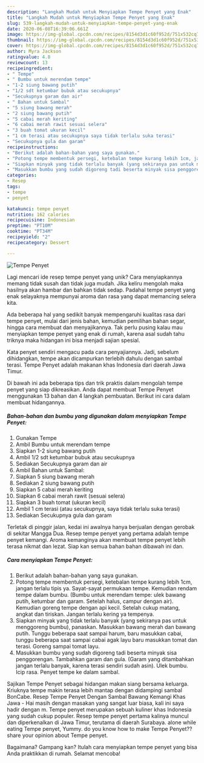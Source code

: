 ```yaml
---
description: "Langkah Mudah untuk Menyiapkan Tempe Penyet yang Enak"
title: "Langkah Mudah untuk Menyiapkan Tempe Penyet yang Enak"
slug: 539-langkah-mudah-untuk-menyiapkan-tempe-penyet-yang-enak
date: 2020-06-08T16:39:06.661Z
image: https://img-global.cpcdn.com/recipes/8154d3d1c60f952d/751x532cq70/tempe-penyet-foto-resep-utama.jpg
thumbnail: https://img-global.cpcdn.com/recipes/8154d3d1c60f952d/751x532cq70/tempe-penyet-foto-resep-utama.jpg
cover: https://img-global.cpcdn.com/recipes/8154d3d1c60f952d/751x532cq70/tempe-penyet-foto-resep-utama.jpg
author: Myra Jackson
ratingvalue: 4.8
reviewcount: 13
recipeingredient:
- " Tempe"
- " Bumbu untuk merendam tempe"
- "1-2 siung bawang putih"
- "1/2 sdt ketumbar bubuk atau secukupnya"
- "Secukupnya garam dan air"
- " Bahan untuk Sambal"
- "5 siung bawang merah"
- "2 siung bawang putih"
- "5 cabai merah keriting"
- "6 cabai merah rawit sesuai selera"
- "3 buah tomat ukuran kecil"
- "1 cm terasi atau secukupnya saya tidak terlalu suka terasi"
- "Secukupnya gula dan garam"
recipeinstructions:
- "Berikut adalah bahan-bahan yang saya gunakan."
- "Potong tempe membentuk persegi, ketebalan tempe kurang lebih 1cm, jangan terlalu tipis ya. Sayat-sayat permukaan tempe. Kemudian rendam tempe dalam bumbu. (Bumbu untuk merendam tempe: ulek bawang putih, ketumbar dan garam. Setelah halus, campur dengan air). Kemudian goreng tempe dengan api kecil. Setelah cukup matang, angkat dan tiriskan. Jangan terlalu kering ya tempenya."
- "Siapkan minyak yang tidak terlalu banyak (yang sekiranya pas untuk menggoreng bumbu), panaskan. Masukkan bawang merah dan bawang putih. Tunggu beberapa saat sampai harum, baru masukkan cabai, tunggu beberapa saat sampai cabai agak layu baru masukkan tomat dan terasi. Goreng sampai tomat layu."
- "Masukkan bumbu yang sudah digoreng tadi beserta minyak sisa penggorengan. Tambahkan garam dan gula. (Garam yang ditambahkan jangan terlalu banyak, karena terasi sendiri sudah asin). Ulek bumbu. Icip rasa. Penyet tempe ke dalam sambal."
categories:
- Resep
tags:
- tempe
- penyet

katakunci: tempe penyet 
nutrition: 162 calories
recipecuisine: Indonesian
preptime: "PT10M"
cooktime: "PT34M"
recipeyield: "2"
recipecategory: Dessert

---
```



![Tempe Penyet](https://img-global.cpcdn.com/recipes/8154d3d1c60f952d/751x532cq70/tempe-penyet-foto-resep-utama.jpg)

Lagi mencari ide resep tempe penyet yang unik? Cara menyiapkannya memang tidak susah dan tidak juga mudah. Jika keliru mengolah maka hasilnya akan hambar dan bahkan tidak sedap. Padahal tempe penyet yang enak selayaknya mempunyai aroma dan rasa yang dapat memancing selera kita.

Ada beberapa hal yang sedikit banyak mempengaruhi kualitas rasa dari tempe penyet, mulai dari jenis bahan, kemudian pemilihan bahan segar, hingga cara membuat dan menyajikannya. Tak perlu pusing kalau mau menyiapkan tempe penyet yang enak di rumah, karena asal sudah tahu triknya maka hidangan ini bisa menjadi sajian spesial.

Kata penyet sendiri mengacu pada cara penyajiannya. Jadi, sebelum dihidangkan, tempe akan dicampurkan terlebih dahulu dengan sambal terasi. Tempe Penyet adalah makanan khas Indonesia dari daerah Jawa Timur.


Di bawah ini ada beberapa tips dan trik praktis dalam mengolah tempe penyet yang siap dikreasikan. Anda dapat membuat Tempe Penyet menggunakan 13 bahan dan 4 langkah pembuatan. Berikut ini cara dalam membuat hidangannya.

<!--inarticleads1-->

##### Bahan-bahan dan bumbu yang digunakan dalam menyiapkan Tempe Penyet:

1. Gunakan  Tempe
1. Ambil  Bumbu untuk merendam tempe
1. Siapkan 1-2 siung bawang putih
1. Ambil 1/2 sdt ketumbar bubuk atau secukupnya
1. Sediakan Secukupnya garam dan air
1. Ambil  Bahan untuk Sambal:
1. Siapkan 5 siung bawang merah
1. Sediakan 2 siung bawang putih
1. Siapkan 5 cabai merah keriting
1. Siapkan 6 cabai merah rawit (sesuai selera)
1. Siapkan 3 buah tomat (ukuran kecil)
1. Ambil 1 cm terasi (atau secukupnya, saya tidak terlalu suka terasi)
1. Sediakan Secukupnya gula dan garam


Terletak di pinggir jalan, kedai ini awalnya hanya berjualan dengan gerobak di sekitar Mangga Dua. Resep tempe penyet yang pertama adalah tempe penyet kemangi. Aroma kemanginya akan membuat tempe penyet lebih terasa nikmat dan lezat. Siap kan semua bahan bahan dibawah ini dan. 

<!--inarticleads2-->

##### Cara menyiapkan Tempe Penyet:

1. Berikut adalah bahan-bahan yang saya gunakan.
1. Potong tempe membentuk persegi, ketebalan tempe kurang lebih 1cm, jangan terlalu tipis ya. Sayat-sayat permukaan tempe. Kemudian rendam tempe dalam bumbu. (Bumbu untuk merendam tempe: ulek bawang putih, ketumbar dan garam. Setelah halus, campur dengan air). Kemudian goreng tempe dengan api kecil. Setelah cukup matang, angkat dan tiriskan. Jangan terlalu kering ya tempenya.
1. Siapkan minyak yang tidak terlalu banyak (yang sekiranya pas untuk menggoreng bumbu), panaskan. Masukkan bawang merah dan bawang putih. Tunggu beberapa saat sampai harum, baru masukkan cabai, tunggu beberapa saat sampai cabai agak layu baru masukkan tomat dan terasi. Goreng sampai tomat layu.
1. Masukkan bumbu yang sudah digoreng tadi beserta minyak sisa penggorengan. Tambahkan garam dan gula. (Garam yang ditambahkan jangan terlalu banyak, karena terasi sendiri sudah asin). Ulek bumbu. Icip rasa. Penyet tempe ke dalam sambal.


Sajikan Tempe Penyet sebagai hidangan makan siang bersama keluarga. Kriuknya tempe makin terasa lebih mantap dengan didampingi sambal BonCabe. Resep Tempe Penyet Dengan Sambal Bawang Kemangi Khas Jawa - Hai masih dengan masakan yang sangat luar biasa, kali ini saya hadir dengan m. Tempe penyet merupakan sebuah kuliner khas Indonesia yang sudah cukup populer. Resep tempe penyet pertama kalinya muncul dan diperkenalkan di Jawa Timur, terutama di daerah Surabaya. alone while eating Tempe penyet, Yummy. do you know how to make Tempe Penyet??share your opinion about Tempe penyet. 

Bagaimana? Gampang kan? Itulah cara menyiapkan tempe penyet yang bisa Anda praktikkan di rumah. Selamat mencoba!
